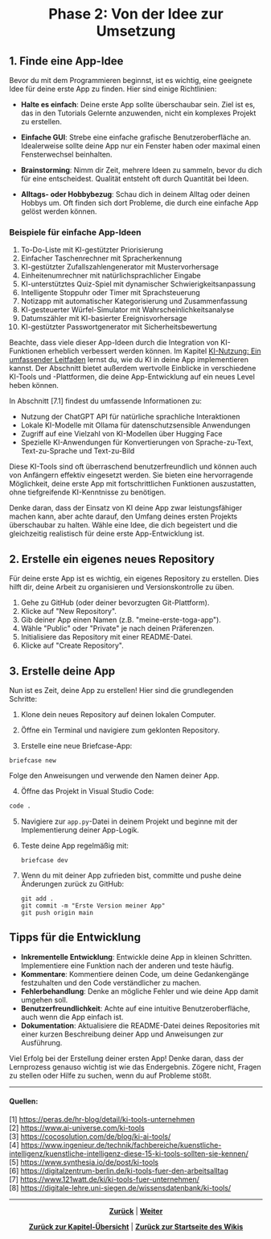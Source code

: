# <p align="center">Phase 2: Von der Idee zur Umsetzung</p>

## 1. Finde eine App-Idee

Bevor du mit dem Programmieren beginnst, ist es wichtig, eine geeignete Idee für deine erste App zu finden. Hier sind einige Richtlinien:

- **Halte es einfach**: Deine erste App sollte überschaubar sein. Ziel ist es, das in den Tutorials Gelernte anzuwenden, nicht ein komplexes Projekt zu erstellen.

- **Einfache GUI**: Strebe eine einfache grafische Benutzeroberfläche an. Idealerweise sollte deine App nur ein Fenster haben oder maximal einen Fensterwechsel beinhalten.

- **Brainstorming**: Nimm dir Zeit, mehrere Ideen zu sammeln, bevor du dich für eine entscheidest. Qualität entsteht oft durch Quantität bei Ideen.

- **Alltags- oder Hobbybezug**: Schau dich in deinem Alltag oder deinen Hobbys um. Oft finden sich dort Probleme, die durch eine einfache App gelöst werden können.

### Beispiele für einfache App-Ideen

1. To-Do-Liste mit KI-gestützter Priorisierung
2. Einfacher Taschenrechner mit Spracherkennung
3. KI-gestützter Zufallszahlengenerator mit Mustervorhersage
4. Einheitenumrechner mit natürlichsprachlicher Eingabe
5. KI-unterstütztes Quiz-Spiel mit dynamischer Schwierigkeitsanpassung
6. Intelligente Stoppuhr oder Timer mit Sprachsteuerung
7. Notizapp mit automatischer Kategorisierung und Zusammenfassung
8. KI-gesteuerter Würfel-Simulator mit Wahrscheinlichkeitsanalyse
9. Datumszähler mit KI-basierter Ereignisvorhersage
10. KI-gestützter Passwortgenerator mit Sicherheitsbewertung

Beachte, dass viele dieser App-Ideen durch die Integration von KI-Funktionen erheblich verbessert werden können. Im Kapitel [KI-Nutzung: Ein umfassender Leitfaden](docs/04-tools/05-ki/README.md) lernst du, wie du KI in deine App implementieren kannst. Der Abschnitt bietet außerdem wertvolle Einblicke in verschiedene KI-Tools und -Plattformen, die deine App-Entwicklung auf ein neues Level heben können.

In Abschnitt [7.1]<!--alter Abschnitt - wo sind die Informationen jetzt? (Stand: 13.05.25)--> findest du umfassende Informationen zu:

- Nutzung der ChatGPT API für natürliche sprachliche Interaktionen
- Lokale KI-Modelle mit Ollama für datenschutzsensible Anwendungen
- Zugriff auf eine Vielzahl von KI-Modellen über Hugging Face
- Spezielle KI-Anwendungen für Konvertierungen von Sprache-zu-Text, Text-zu-Sprache und Text-zu-Bild

Diese KI-Tools sind oft überraschend benutzerfreundlich und können auch von Anfängern effektiv eingesetzt werden. Sie bieten eine hervorragende Möglichkeit, deine erste App mit fortschrittlichen Funktionen auszustatten, ohne tiefgreifende KI-Kenntnisse zu benötigen.

Denke daran, dass der Einsatz von KI deine App zwar leistungsfähiger machen kann, aber achte darauf, den Umfang deines ersten Projekts überschaubar zu halten. Wähle eine Idee, die dich begeistert und die gleichzeitig realistisch für deine erste App-Entwicklung ist.

## 2. Erstelle ein eigenes neues Repository

Für deine erste App ist es wichtig, ein eigenes Repository zu erstellen. Dies hilft dir, deine Arbeit zu organisieren und Versionskontrolle zu üben.

1. Gehe zu GitHub (oder deiner bevorzugten Git-Plattform).
2. Klicke auf "New Repository".
3. Gib deiner App einen Namen (z.B. "meine-erste-toga-app").
4. Wähle "Public" oder "Private" je nach deinen Präferenzen.
5. Initialisiere das Repository mit einer README-Datei.
6. Klicke auf "Create Repository".

## 3. Erstelle deine App

Nun ist es Zeit, deine App zu erstellen! Hier sind die grundlegenden Schritte:

1. Klone dein neues Repository auf deinen lokalen Computer.

2. Öffne ein Terminal und navigiere zum geklonten Repository.

3. Erstelle eine neue Briefcase-App:

```plain
briefcase new
```

Folge den Anweisungen und verwende den Namen deiner App.

4. Öffne das Projekt in Visual Studio Code:

```bash
code .
```

5. Navigiere zur `app.py`-Datei in deinem Projekt und beginne mit der Implementierung deiner App-Logik.

6. Teste deine App regelmäßig mit:

   ```
   briefcase dev
   ```

7. Wenn du mit deiner App zufrieden bist, committe und pushe deine Änderungen zurück zu GitHub:

   ```
   git add .
   git commit -m "Erste Version meiner App"
   git push origin main
   ```

## Tipps für die Entwicklung

- **Inkrementelle Entwicklung**: Entwickle deine App in kleinen Schritten. Implementiere eine Funktion nach der anderen und teste häufig.
- **Kommentare**: Kommentiere deinen Code, um deine Gedankengänge festzuhalten und den Code verständlicher zu machen.
- **Fehlerbehandlung**: Denke an mögliche Fehler und wie deine App damit umgehen soll.
- **Benutzerfreundlichkeit**: Achte auf eine intuitive Benutzeroberfläche, auch wenn die App einfach ist.
- **Dokumentation**: Aktualisiere die README-Datei deines Repositories mit einer kurzen Beschreibung deiner App und Anweisungen zur Ausführung.

Viel Erfolg bei der Erstellung deiner ersten App! Denke daran, dass der Lernprozess genauso wichtig ist wie das Endergebnis. Zögere nicht, Fragen zu stellen oder Hilfe zu suchen, wenn du auf Probleme stößt.

---

#### Quellen:

[1] <https://peras.de/hr-blog/detail/ki-tools-unternehmen> <br>
[2] <https://www.ai-universe.com/ki-tools> <br>
[3] <https://cocosolution.com/de/blog/ki-ai-tools/> <br>
[4] <https://www.ingenieur.de/technik/fachbereiche/kuenstliche-intelligenz/kuenstliche-intelligenz-diese-15-ki-tools-sollten-sie-kennen/> <br>
[5] <https://www.synthesia.io/de/post/ki-tools> <br>
[6] <https://digitalzentrum-berlin.de/ki-tools-fuer-den-arbeitsalltag> <br>
[7] <https://www.121watt.de/ki/ki-tools-fuer-unternehmen/> <br>
[8] <https://digitale-lehre.uni-siegen.de/wissensdatenbank/ki-tools/> <br>

---

<p align="center">
<a href="/docs/06-entwicklung/07-digitale_produktentwicklung/01-idee_und_vorbereitung/README.md"><strong>Zurück</strong></a> | 
<a href="docs/06-entwicklung/07-digitale_produktentwicklung/03-feedback_und_testing/README.md"><strong>Weiter</strong></a>
</p>

<p align="center">
<a href="/docs/06-entwicklung/07-digitale_produktentwicklung/README.md/#dieses-thema-beinhaltet-folgende-kapitel"><strong>Zurück zur Kapitel-Übersicht</strong></a> | <a href="/docs/00-willkommen/README.md"><strong>Zurück zur Startseite des Wikis</strong></a>
</p>
